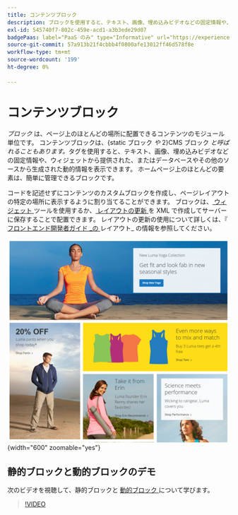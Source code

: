 ```yaml
---
title: コンテンツブロック
description: ブロックを使用すると、テキスト、画像、埋め込みビデオなどの固定情報や、動的情報を表示できます。
exl-id: 545740f7-802c-459e-acd1-a3b3ede29d07
badgePaas: label="PaaS のみ" type="Informative" url="https://experienceleague.adobe.com/en/docs/commerce/user-guides/product-solutions" tooltip="Adobe Commerce on Cloud プロジェクト（Adobeが管理する PaaS インフラストラクチャ）およびオンプレミスプロジェクトにのみ適用されます。"
source-git-commit: 57a913b21f4cbbb4f0800afe13012ff46d578f8e
workflow-type: tm+mt
source-wordcount: '199'
ht-degree: 0%

---
```


# コンテンツブロック

_ブロック_ は、ページ上のほとんどの場所に配置できるコンテンツのモジュール単位です。 コンテンツブロックは、{static ブロック _や_ 2}CMS ブロック _と呼ばれることもあります。_&#x200B;タグを使用すると、テキスト、画像、埋め込みビデオなどの固定情報や、ウィジェットから提供された、またはデータベースやその他のソースから生成された動的情報を表示できます。 ホームページ上のほとんどの要素は、簡単に管理できるブロックです。

コードを記述せずにコンテンツのカスタムブロックを作成し、ページレイアウトの特定の場所に表示するように割り当てることができます。 ブロックは、[ ウィジェット ](widget-static-block.md) ツールを使用するか、[ レイアウトの更新 ](layout-updates.md) を XML で作成してサーバーに保存することで配置できます。 レイアウトの更新の使用について詳しくは、『 [ フロントエンド開発者ガイド _の ][1] レイアウト_ の情報を参照してください。

![ サンプルストアフロントのホームページのブロック ](./assets/storefront-blocks-home-page.png){width="600" zoomable="yes"}

## 静的ブロックと動的ブロックのデモ

次のビデオを視聴して、静的ブロックと [ 動的ブロック ](dynamic-blocks.md) について学びます。

>[!VIDEO](https://video.tv.adobe.com/v/343783?quality=12&learn=on)

[1]: https://developer.adobe.com/commerce/frontend-core/guide/layouts/
